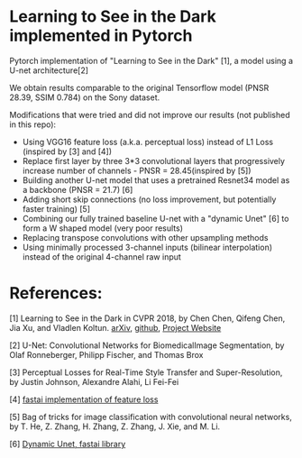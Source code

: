 # Learning to See in the Dark implemented in Pytorch

Pytorch implementation of "Learning to See in the Dark" [1], a model using a U-net architecture[2] 

We obtain results comparable to the original Tensorflow model (PNSR 28.39, SSIM 0.784) on the Sony dataset.


Modifications that were tried and did not improve our results (not published in this repo):

- Using VGG16 feature loss (a.k.a. perceptual loss) instead of L1 Loss (inspired by [3] and [4])
- Replace first layer by three 3*3 convolutional layers that progressively increase number of channels - PNSR = 28.45(inspired by [5])
- Building another U-net model that uses a pretrained Resnet34 model as a backbone (PNSR = 21.7) [6] 
- Adding short skip connections (no loss improvement, but potentially faster training) [5]
- Combining our fully trained baseline U-net with a "dynamic Unet" [6] to form a W shaped model (very poor results)
- Replacing transpose convolutions with other upsampling methods
- Using minimally processed 3-channel inputs (bilinear interpolation) instead of the original 4-channel raw input



# References:

[1] Learning to See in the Dark in CVPR 2018, by Chen Chen, Qifeng Chen, Jia Xu, and Vladlen Koltun.
[arXiv](https://arxiv.org/abs/1805.01934), [github](https://github.com/cchen156/Learning-to-See-in-the-Dark),
    [Project Website](http://cchen156.web.engr.illinois.edu/SID.html)
    
[2] U-Net: Convolutional Networks for BiomedicalImage Segmentation, by Olaf Ronneberger, Philipp Fischer, and Thomas Brox

[3] Perceptual Losses for Real-Time Style Transfer and Super-Resolution, by Justin Johnson, Alexandre Alahi, Li Fei-Fei

[4] [fastai implementation of feature loss](https://nbviewer.jupyter.org/github/fastai/course-v3/blob/master/nbs/dl1/lesson7-superres.ipynb)
    
[5]  Bag of tricks for image classification with convolutional neural networks, by T. He, Z. Zhang, H. Zhang, Z. Zhang, J. Xie, and M. Li.

[6] [Dynamic Unet, fastai library](https://docs.fast.ai/vision.models.unet.html)





